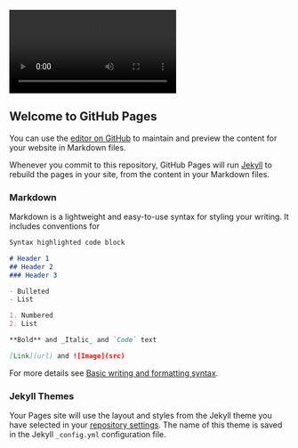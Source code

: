 


![image](https://user-images.githubusercontent.com/101673906/158496131-46d31c3a-9b1c-48d7-bfaa-5bafafcead59.mp4)


## Welcome to GitHub Pages

You can use the [editor on GitHub](https://github.com/federicopellegrini/video_test/edit/main/README.md) to maintain and preview the content for your website in Markdown files.

Whenever you commit to this repository, GitHub Pages will run [Jekyll](https://jekyllrb.com/) to rebuild the pages in your site, from the content in your Markdown files.

### Markdown

Markdown is a lightweight and easy-to-use syntax for styling your writing. It includes conventions for

```markdown
Syntax highlighted code block

# Header 1
## Header 2
### Header 3

- Bulleted
- List

1. Numbered
2. List

**Bold** and _Italic_ and `Code` text

[Link](url) and ![Image](src)
```

For more details see [Basic writing and formatting syntax](https://docs.github.com/en/github/writing-on-github/getting-started-with-writing-and-formatting-on-github/basic-writing-and-formatting-syntax).

### Jekyll Themes

Your Pages site will use the layout and styles from the Jekyll theme you have selected in your [repository settings](https://github.com/federicopellegrini/video_test/settings/pages). The name of this theme is saved in the Jekyll `_config.yml` configuration file.
